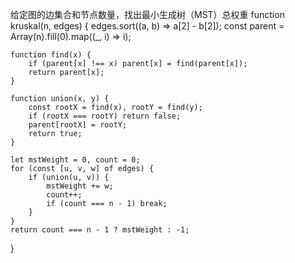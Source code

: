 给定图的边集合和节点数量，找出最小生成树（MST）总权重
function kruskal(n, edges) {
edges.sort((a, b) => a[2] - b[2]);
const parent = Array(n).fill(0).map((\_, i) => i);

    function find(x) {
        if (parent[x] !== x) parent[x] = find(parent[x]);
        return parent[x];
    }

    function union(x, y) {
        const rootX = find(x), rootY = find(y);
        if (rootX === rootY) return false;
        parent[rootX] = rootY;
        return true;
    }

    let mstWeight = 0, count = 0;
    for (const [u, v, w] of edges) {
        if (union(u, v)) {
            mstWeight += w;
            count++;
            if (count === n - 1) break;
        }
    }
    return count === n - 1 ? mstWeight : -1;

}
